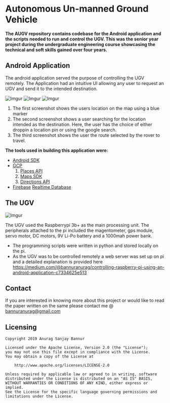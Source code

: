 # Autonomous Un-manned Ground Vehicle
**The AUGV repository contains codebase for the Android application and the scripts needed to run and control the UGV. This was the senior year project during the undergraduate engineering course showcasing the technical and soft skills gained over four years.**


## Android Application
The android application served the purpose of controlling the UGV remotely. The Application had an intuitive UI allowing any user to request an UGV and send it to the intended destination.

![Imgur](https://i.imgur.com/1yErWTZ.jpg)       ![Imgur](https://i.imgur.com/XVnxAFw.jpg)  ![Imgur](https://i.imgur.com/SCnjjyP.png)

1. The first screenshot shows the users location on the map using a blue marker
2. The second screenshot shows a user searching for the location intended as the destination. Here, the user has the choice of either droppin a location pin or using the  google search. 
3. The third screenshot shows the user the route selected by the rover to travel.

**The tools used in building this application were:**
- [Android SDK](https://developer.android.com/studio)
- [GCP](https://cloud.google.com)
     1. [Places API](https://console.cloud.google.com/apis/library/places-backend.googleapis.com)
     2. [Maps SDK](https://console.cloud.google.com/apis/library/maps-android-backend.googleapis.com)
     3. [Directions API](https://console.cloud.google.com/google/maps-apis/apis/directions-backend.googleapis.com)
- [Firebase](https://firebase.google.com/)
    [Realtime Database](https://firebase.google.com/docs/database)
    

        

## The UGV 
![Imgur](https://i.imgur.com/KMNgR7X.jpg)

The UGV used the Raspberrypi 3b+ as the main processing unit. The peripherals attached to the pi included the magentometer, gps module, servo motor, DC motors, 9V Li-Po battery and a 1000mah power bank.

* The programming scripts were written in python and stored locally on the pi. 
* As the UGV was to be controlled remotely a web server was set up on pi and a detailed explanation is provided here https://medium.com/@bannuranurag/controlling-raspberry-pi-using-an-android-application-c7334625e513


## Contact
If you are interested in knowing more about this project or would like to read the paper written on the same please contact me @ bannuranurag@gmail.com


## Licensing
```
Copyright 2019 Anurag Sanjay Bannur

Licensed under the Apache License, Version 2.0 (the "License");
you may not use this file except in compliance with the License.
You may obtain a copy of the License at

    http://www.apache.org/licenses/LICENSE-2.0

Unless required by applicable law or agreed to in writing, software
distributed under the License is distributed on an "AS IS" BASIS,
WITHOUT WARRANTIES OR CONDITIONS OF ANY KIND, either express or implied.
See the License for the specific language governing permissions and
limitations under the License.

```

